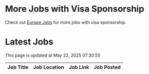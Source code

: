 # More Jobs with Visa Sponsorship

Check out [Europe Jobs](https://github.com/sureshparimi/europejobs#latest-jobs) for more jobs with visa sponsorship.

# Latest Jobs

This page is updated at May 22, 2025 07:30:55

| Job Title | Job Location | Job Link | Job Posted |
| --- | --- | --- | --- |
